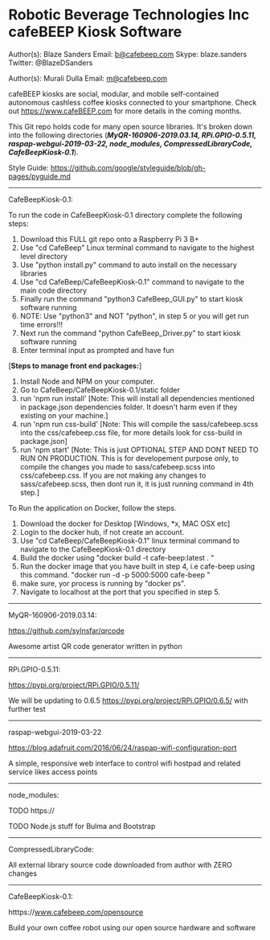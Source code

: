 # Robotic Beverage Technologies Inc cafeBEEP Kiosk Software 

Author(s): Blaze Sanders Email: b@cafebeep.com Skype: blaze.sanders Twitter: @BlazeDSanders

Author(s): Murali Dulla Email: m@cafebeep.com 

cafeBEEP kiosks are social, modular, and mobile self-contained autonomous cashless coffee kiosks connected to your smartphone. Check out https://www.cafeBEEP.com for more details in the coming months.

This Git repo holds code for many open source libraries. It's broken down into the following directories (***MyQR-160906-2019.03.14, RPi.GPIO-0.5.11, raspap-webgui-2019-03-22, node_modules, CompressedLibraryCode, CafeBeepKiosk-0.1***). 

Style Guide: https://github.com/google/styleguide/blob/gh-pages/pyguide.md 

***
CafeBeepKiosk-0.1:

To run the code in CafeBeepKiosk-0.1 directory complete the following steps:
1. Download this FULL git repo onto a Raspberry Pi 3 B+  
2. Use "cd CafeBeep" Linux terminal command to navigate to the highest level directory
3. Use "python install.py" command to auto install on the necessary libraries
4. Use "cd CafeBeep/CafeBeepKiosk-0.1" command to navigate to the main code directory 
5. Finally run the command "python3 CafeBeep_GUI.py" to start kiosk software running
6. NOTE: Use "python3" and NOT "python", in step 5 or you will get run time errors!!!
7. Next run the command "python  CafeBeep_Driver.py" to start kiosk software running
8. Enter terminal input as prompted and have fun


[**Steps to manage front end packages:**]
1) Install Node and NPM on your computer.
2) Go to CafeBeep/CafeBeepKiosk-0.1/static folder 
3) run 'npm run install'
  [Note: This will install all dependencies mentioned in package.json dependencies folder. It doesn't harm even if they existing on your machine.]
4) run 'npm run css-build'
  [Note: This will compile the sass/cafebeep.scss into the css/cafebeep.css file, for more details look for css-build in package.json]
5) run 'npm start'
  [Note: This is just OPTIONAL STEP AND DONT NEED TO RUN ON PRODUCTION. 
  This is for developement purpose only, to compile the changes you made to sass/cafebeep.scss into css/cafebeep.css.
  If you are not making any changes to sass/cafebeep.scss, then dont run it, it is just running command in 4th step.]




To Run the application on Docker, follow the steps.
1. Download the docker for Desktop [Windows, *x, MAC OSX etc]
2. Login to the docker hub, if not create an account.
3. Use "cd CafeBeep/CafeBeepKiosk-0.1" linux terminal command to navigate to the CafeBeepKiosk-0.1 directory
4. Build the docker using "docker build -t cafe-beep:latest . "
5. Run the docker image that you have built in step 4, i.e cafe-beep using this command. "docker run -d -p 5000:5000 cafe-beep "
6. make sure, yor process is running by "docker ps".
7. Navigate to localhost at the port that you specified in step 5.


***
MyQR-160906-2019.03.14: 

https://github.com/sylnsfar/qrcode

Awesome artist QR code generator written in python

***
RPi.GPIO-0.5.11:

https://pypi.org/project/RPi.GPIO/0.5.11/

We will be updating to 0.6.5 https://pypi.org/project/RPi.GPIO/0.6.5/ with further test

***
raspap-webgui-2019-03-22

https://blog.adafruit.com/2016/06/24/raspap-wifi-configuration-port

A simple, responsive web interface to control wifi hostpad and related service likes access points 

***
node_modules:

TODO https://

TODO Node.js stuff for Bulma and Bootstrap

***
CompressedLibraryCode:

All external library source code downloaded from author with ZERO changes

***
CafeBeepKiosk-0.1:

htttps://www.cafebeep.com/opensource

Build your own coffee robot using our open source hardware and software
